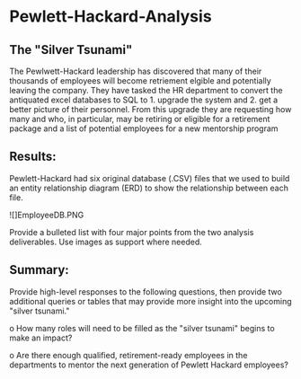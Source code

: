 # Pewlett-Hackard-Analysis

## The "Silver Tsunami" 

The Pewlwett-Hackard leadership has discovered that many of their thousands of employees will become retriement elgible and potentially leaving the company.  They have tasked the HR department to convert the antiquated excel databases to SQL to 1. upgrade the system and 2. get a better picture of their personnel.  From this upgrade they are requesting how many and who, in particular, may be retiring or eligible for a retirement package and a list of potential employees for a new mentorship program

## Results: 

Pewlett-Hackard had six original database (.CSV) files that we used to build an entity relationship diagram (ERD) to show the relationship between each file.

![]EmployeeDB.PNG

Provide a bulleted list with four major points from the two analysis deliverables. Use images as support where needed.

## Summary:

Provide high-level responses to the following questions, then provide two additional queries or tables that may provide more insight into the upcoming "silver tsunami."

  o How many roles will need to be filled as the "silver tsunami" begins to make an impact?
  
  o Are there enough qualified, retirement-ready employees in the departments to mentor the next generation of Pewlett Hackard employees?
  
